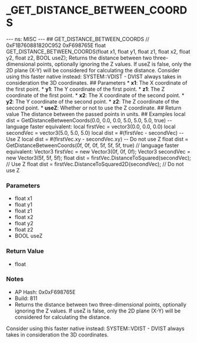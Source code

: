 # _GET_DISTANCE_BETWEEN_COORDS

--- ns: MISC --- ## GET_DISTANCE_BETWEEN_COORDS  // 0xF1B760881820C952 0xF698765E float GET_DISTANCE_BETWEEN_COORDS(float x1, float y1, float z1, float x2, float y2, float z2, BOOL useZ);  Returns the distance between two three-dimensional points, optionally ignoring the Z values. If useZ is false, only the 2D plane (X-Y) will be considered for calculating the distance. Consider using this faster native instead: SYSTEM::VDIST - DVIST always takes in consideration the 3D coordinates.  ## Parameters * **x1**: The X coordinate of the first point. * **y1**: The Y coordinate of the first point. * **z1**: The Z coordinate of the first point. * **x2**: The X coordinate of the second point. * **y2**: The Y coordinate of the second point. * **z2**: The Z coordinate of the second point. * **useZ**: Whether or not to use the Z coordinate.  ## Return value The distance between the passed points in units.  ## Examples local dist = GetDistanceBetweenCoords(0.0, 0.0, 0.0, 5.0, 5.0, 5.0, true)  -- language faster equivalent: local firstVec = vector3(0.0, 0.0, 0.0) local secondVec = vector3(5.0, 5.0, 5.0)  local dist = #(firstVec - secondVec) -- Use Z local dist = #(firstVec.xy - secondVec.xy) -- Do not use Z float dist = GetDistanceBetweenCoords(0f, 0f, 0f, 5f, 5f, 5f, true)  // language faster equivalent:  Vector3 firstVec = new Vector3(0f, 0f, 0f); Vector3 secondVec = new Vector3(5f, 5f, 5f);  float dist = firstVec.DistanceToSquared(secondVec); // Use Z float dist = firstVec.DistanceToSquared2D(secondVec); // Do not use Z

### Parameters
* float x1
* float y1
* float z1
* float x2
* float y2
* float z2
* BOOL useZ

### Return Value
* float

### Notes
* AP Hash: 0x0xF698765E
* Build: 811
* Returns the distance between two three-dimensional points, optionally ignoring the Z values.
If useZ is false, only the 2D plane (X-Y) will be considered for calculating the distance.

Consider using this faster native instead: SYSTEM::VDIST - DVIST always takes in consideration the 3D coordinates.

